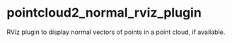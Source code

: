 # pointcloud2_normal_rviz_plugin
RViz plugin to display normal vectors of points in a point cloud, if available.
